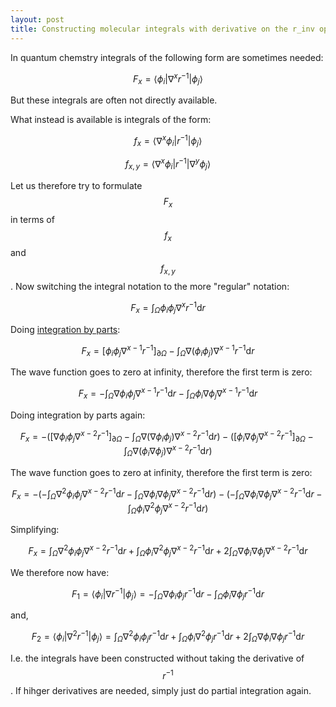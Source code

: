 ```yaml
---
layout: post
title: Constructing molecular integrals with derivative on the r_inv operator by partial integration
---
```


In quantum chemstry integrals of the following form are sometimes needed:

$$ F_x = \left<\phi_i\left|\nabla^x r^{-1}\right|\phi_j\right> $$

But these integrals are often not directly available.

What instead is available is integrals of the form:

$$ f_x = \left<\nabla^x\phi_i\left|r^{-1}\right|\phi_j\right> $$

$$ f_{x,y} = \left<\nabla^x\phi_i\left|r^{-1}\right|\nabla^y\phi_j\right> $$

Let us therefore try to formulate $$F_x$$ in terms of $$f_x$$ and $$f_{x,y}$$.
Now switching the integral notation to the more "regular" notation:

$$ F_x = \int_\Omega \phi_i \phi_j \nabla^x r^{-1} \mathrm{d}r $$

Doing [integration by parts](https://en.wikipedia.org/wiki/Integration_by_parts):

$$ F_x = \left[ \phi_i \phi_j \nabla^{x-1} r^{-1} \right]_{\partial\Omega} - \int_\Omega \nabla \left(\phi_i \phi_j \right) \nabla^{x-1} r^{-1} \mathrm{d}r $$

The wave function goes to zero at infinity, therefore the first term is zero:

$$ F_x = - \int_\Omega \nabla \phi_i \phi_j  \nabla^{x-1} r^{-1} \mathrm{d}r - \int_\Omega \phi_i \nabla \phi_j  \nabla^{x-1} r^{-1} \mathrm{d}r $$

Doing integration by parts again:

$$ F_x = -\left(\left[ \nabla \phi_i \phi_j\nabla^{x-2} r^{-1} \right]_{\partial\Omega} 
         -  \int_\Omega \nabla \left(\nabla \phi_i \phi_j\right)  \nabla^{x-2} r^{-1} \mathrm{d}r \right)
         -\left(\left[ \phi_i \nabla \phi_j\nabla^{x-2} r^{-1} \right]_{\partial\Omega} 
         -  \int_\Omega \nabla \left( \phi_i \nabla \phi_j \right)  \nabla^{x-2} r^{-1} \mathrm{d}r \right) $$

The wave function goes to zero at infinity, therefore the first term is zero:

$$ F_x = -\left(-\int_\Omega \nabla^2 \phi_i \phi_j  \nabla^{x-2} r^{-1} \mathrm{d}r 
         -  \int_\Omega \nabla \phi_i \nabla \phi_j  \nabla^{x-2} r^{-1} \mathrm{d}r\right)
         -\left(-\int_\Omega \nabla \phi_i \nabla \phi_j \nabla^{x-2} r^{-1} \mathrm{d}r
         -  \int_\Omega \phi_i \nabla^2 \phi_j \nabla^{x-2} r^{-1} \mathrm{d}r \right) $$

Simplifying:

$$ F_x = \int_\Omega \nabla^2 \phi_i \phi_j  \nabla^{x-2} r^{-1} \mathrm{d}r 
         +  \int_\Omega \phi_i \nabla^2 \phi_j \nabla^{x-2} r^{-1} \mathrm{d}r
         +  2\int_\Omega \nabla \phi_i \nabla \phi_j  \nabla^{x-2} r^{-1} \mathrm{d}r $$

We therefore now have:

$$ F_1 = \left<\phi_i\left|\nabla r^{-1}\right|\phi_j\right> = - \int_\Omega \nabla \phi_i \phi_j  r^{-1} \mathrm{d}r - \int_\Omega \phi_i \nabla \phi_j r^{-1} \mathrm{d}r $$

and,

$$ F_2 = \left<\phi_i\left|\nabla^2 r^{-1}\right|\phi_j\right> = \int_\Omega \nabla^2 \phi_i \phi_j r^{-1} \mathrm{d}r 
         +  \int_\Omega \phi_i \nabla^2 \phi_j r^{-1} \mathrm{d}r
         +  2\int_\Omega \nabla \phi_i \nabla \phi_j r^{-1} \mathrm{d}r $$

I.e. the integrals have been constructed without taking the derivative of $$r^{-1}$$.
If hihger derivatives are needed, simply just do partial integration again.